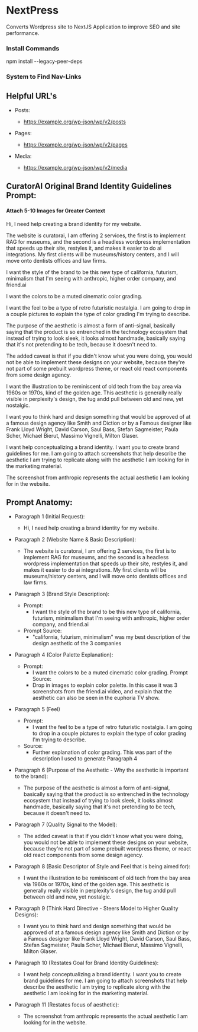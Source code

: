 # NextPress
Converts Wordpress site to NextJS Application to improve SEO and site performance.


### Install Commands
npm install --legacy-peer-deps



### System to Find Nav-Links








## Helpful URL's
  - Posts:
    - https://example.org/wp-json/wp/v2/posts
  
  - Pages: 
    - https://example.org/wp-json/wp/v2/pages

  - Media: 
    - https://example.org/wp-json/wp/v2/media





## CuratorAI Original Brand Identity Guidelines Prompt:
#### Attach 5-10 Images for Greater Context
Hi, I need help creating a brand identity for my website. 

The website is curatorai, I am offering 2 services, the first is to implement RAG for museums, and the second is a headless wordpress implementation that speeds up their site, restyles it, and makes it easier to do ai integrations. My first clients will be museums/history centers, and I will move onto dentists offices and law firms. 

I want the style of the brand to be this new type of california, futurism, minimalism that I'm seeing with anthropic, higher order company, and friend.ai

I want the colors to be a muted cinematic color grading. 

I want the feel to be a type of retro futuristic nostalgia. I am going to drop in a couple pictures to explain the type of color grading I'm trying to describe. 

The purpose of the aesthetic is almost a form of anti-signal, basically saying that the product is so entrenched in the technology ecosystem that instead of trying to look sleek, it looks almost handmade, basically saying that it's not pretending to be tech, because it doesn't need to. 

The added caveat is that if you didn't know what you were doing, you would not be able to implement these designs on your website, because they're not part of some prebuilt wordpress theme, or react old react components from some design agency. 

I want the illustration to be reminiscent of old tech from the bay area via 1960s or 1970s, kind of the golden age. This aesthetic is generally really visible in perplexity's design, the tug andd pull between old and new, yet nostalgic. 

I want you to think hard and design something that would be approved of at a famous design agency like Smith and Diction or by a Famous designer like Frank Lloyd Wright, David Carson, Saul Bass, Stefan Sagmeister, Paula Scher, Michael Bierut, Massimo Vignelli, Milton Glaser. 

I want help conceptualizing a brand identity. I want you to create brand guidelines for me. I am going to attach screenshots that help describe the aesthetic I am trying to replicate along with the aesthetic I am looking for in the marketing material. 

The screenshot from anthropic represents the actual aesthetic I am looking for in the website.











## Prompt Anatomy:
  - Paragraph 1 (Initial Request):
    - Hi, I need help creating a brand identity for my website.

  - Paragraph 2 (Website Name & Basic Description):
    - The website is curatorai, I am offering 2 services, the first is to implement RAG for museums, and the second is a headless wordpress implementation that speeds up their site, restyles it, and makes it easier to do ai integrations. My first clients will be museums/history centers, and I will move onto dentists offices and law firms. 

  - Paragraph 3 (Brand Style Description):
    - Prompt:
      - I want the style of the brand to be this new type of california, futurism, minimalism that I'm seeing with anthropic, higher order company, and friend.ai
    - Prompt Source:
      -  "california, futurism, minimalism" was my best description of the design aesthetic of the 3 companies

  - Paragraph 4 (Color Palette Explanation):
    - Prompt:
      - I want the colors to be a muted cinematic color grading.
    Prompt Source:
      - Drop in images to explain color palette. In this case it was 3 screenshots from the friend.ai video, and explain that the aesthetic can also be seen in the euphoria TV show.

  - Paragraph 5 (Feel)
    - Prompt: 
      - I want the feel to be a type of retro futuristic nostalgia. I am going to drop in a couple pictures to explain the type of color grading I'm trying to describe. 
    - Source: 
      - Further explanation of color grading. This was part of the description I used to generate Paragraph 4
  
  - Paragraph 6 (Purpose of the Aesthetic - Why the aesthetic is important to the brand):
    - The purpose of the aesthetic is almost a form of anti-signal, basically saying that the product is so entrenched in the technology ecosystem that instead of trying to look sleek, it looks almost handmade, basically saying that it's not pretending to be tech, because it doesn't need to. 

  - Paragraph 7 (Quality Signal to the Model):
    - The added caveat is that if you didn't know what you were doing, you would not be able to implement these designs on your website, because they're not part of some prebuilt wordpress theme, or react old react components from some design agency. 

  - Paragraph 8 (Basic Descriptor of Style and Feel that is being aimed for):
    - I want the illustration to be reminiscent of old tech from the bay area via 1960s or 1970s, kind of the golden age. This aesthetic is generally really visible in perplexity's design, the tug andd pull between old and new, yet nostalgic. 

  - Paragraph 9 (Think Hard Directive - Steers Model to Higher Quality Designs):
    - I want you to think hard and design something that would be approved of at a famous design agency like Smith and Diction or by a Famous designer like Frank Lloyd Wright, David Carson, Saul Bass, Stefan Sagmeister, Paula Scher, Michael Bierut, Massimo Vignelli, Milton Glaser. 

  - Paragraph 10 (Restates Goal for Brand Identity Guidelines):
    - I want help conceptualizing a brand identity. I want you to create brand guidelines for me. I am going to attach screenshots that help describe the aesthetic I am trying to replicate along with the aesthetic I am looking for in the marketing material. 

  - Paragraph 11 (Restates focus of aesthetic):
    - The screenshot from anthropic represents the actual aesthetic I am looking for in the website.









